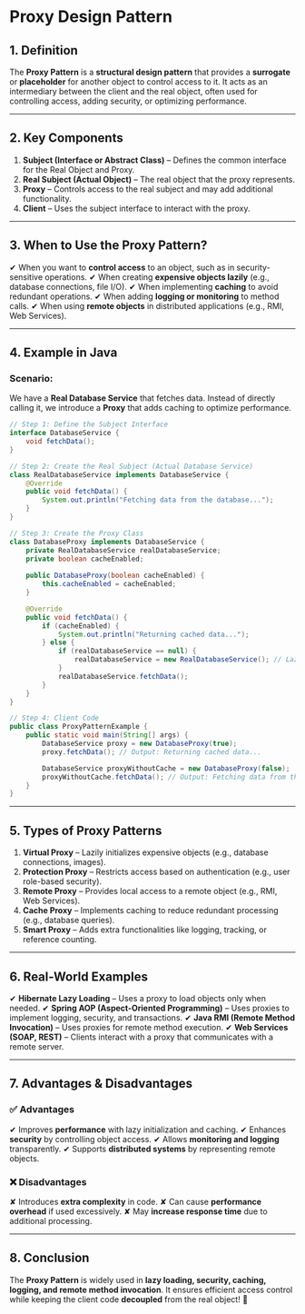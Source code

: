# Proxy Design Pattern

## 1. Definition

The **Proxy Pattern** is a **structural design pattern** that provides a **surrogate** or **placeholder** for another object to control access to it. It acts as an intermediary between the client and the real object, often used for controlling access, adding security, or optimizing performance.

---

## 2. Key Components

1. **Subject (Interface or Abstract Class)** – Defines the common interface for the Real Object and Proxy.
2. **Real Subject (Actual Object)** – The real object that the proxy represents.
3. **Proxy** – Controls access to the real subject and may add additional functionality.
4. **Client** – Uses the subject interface to interact with the proxy.

---

## 3. When to Use the Proxy Pattern?

✔ When you want to **control access** to an object, such as in security-sensitive operations. ✔ When creating **expensive objects lazily** (e.g., database connections, file I/O). ✔ When implementing **caching** to avoid redundant operations. ✔ When adding **logging or monitoring** to method calls. ✔ When using **remote objects** in distributed applications (e.g., RMI, Web Services).

---

## 4. Example in Java

### **Scenario:**

We have a **Real Database Service** that fetches data. Instead of directly calling it, we introduce a **Proxy** that adds caching to optimize performance.

```java
// Step 1: Define the Subject Interface
interface DatabaseService {
    void fetchData();
}

// Step 2: Create the Real Subject (Actual Database Service)
class RealDatabaseService implements DatabaseService {
    @Override
    public void fetchData() {
        System.out.println("Fetching data from the database...");
    }
}

// Step 3: Create the Proxy Class
class DatabaseProxy implements DatabaseService {
    private RealDatabaseService realDatabaseService;
    private boolean cacheEnabled;
    
    public DatabaseProxy(boolean cacheEnabled) {
        this.cacheEnabled = cacheEnabled;
    }

    @Override
    public void fetchData() {
        if (cacheEnabled) {
            System.out.println("Returning cached data...");
        } else {
            if (realDatabaseService == null) {
                realDatabaseService = new RealDatabaseService(); // Lazy initialization
            }
            realDatabaseService.fetchData();
        }
    }
}

// Step 4: Client Code
public class ProxyPatternExample {
    public static void main(String[] args) {
        DatabaseService proxy = new DatabaseProxy(true);
        proxy.fetchData(); // Output: Returning cached data...

        DatabaseService proxyWithoutCache = new DatabaseProxy(false);
        proxyWithoutCache.fetchData(); // Output: Fetching data from the database...
    }
}
```

---

## 5. Types of Proxy Patterns

1. **Virtual Proxy** – Lazily initializes expensive objects (e.g., database connections, images).
2. **Protection Proxy** – Restricts access based on authentication (e.g., user role-based security).
3. **Remote Proxy** – Provides local access to a remote object (e.g., RMI, Web Services).
4. **Cache Proxy** – Implements caching to reduce redundant processing (e.g., database queries).
5. **Smart Proxy** – Adds extra functionalities like logging, tracking, or reference counting.

---

## 6. Real-World Examples

✔ **Hibernate Lazy Loading** – Uses a proxy to load objects only when needed. 
✔ **Spring AOP (Aspect-Oriented Programming)** – Uses proxies to implement logging, security, and transactions. 
✔ **Java RMI (Remote Method Invocation)** – Uses proxies for remote method execution. 
✔ **Web Services (SOAP, REST)** – Clients interact with a proxy that communicates with a remote server.

---

## 7. Advantages & Disadvantages

### ✅ Advantages

✔ Improves **performance** with lazy initialization and caching.
✔ Enhances **security** by controlling object access.
✔ Allows **monitoring and logging** transparently.
✔ Supports **distributed systems** by representing remote objects.

### ❌ Disadvantages

✘ Introduces **extra complexity** in code. 
✘ Can cause **performance overhead** if used excessively. 
✘ May **increase response time** due to additional processing.

---

## 8. Conclusion

The **Proxy Pattern** is widely used in **lazy loading, security, caching, logging, and remote method invocation**. It ensures efficient access control while keeping the client code **decoupled** from the real object! 🚀


